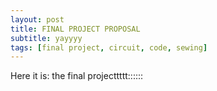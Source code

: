 ```yaml
---
layout: post
title: FINAL PROJECT PROPOSAL
subtitle: yayyyy
tags: [final project, circuit, code, sewing]
---
```



Here it is: the final projecttttt::::::
